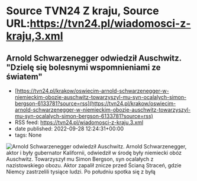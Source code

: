 # Source TVN24 Z kraju, Source URL:https://tvn24.pl/wiadomosci-z-kraju,3.xml

## Arnold Schwarzenegger odwiedził Auschwitz. "Dzielę się bolesnymi wspomnieniami ze światem"
 - [https://tvn24.pl/krakow/oswiecim-arnold-schwarzenegger-w-niemieckim-obozie-auschwitz-towarzyszyl-mu-syn-ocalalych-simon-bergson-6133781?source=rss](https://tvn24.pl/krakow/oswiecim-arnold-schwarzenegger-w-niemieckim-obozie-auschwitz-towarzyszyl-mu-syn-ocalalych-simon-bergson-6133781?source=rss)
 - RSS feed: https://tvn24.pl/wiadomosci-z-kraju,3.xml
 - date published: 2022-09-28 12:24:31+00:00
 - tags: None

<img alt="Arnold Schwarzenegger odwiedził Auschwitz. " src="https://tvn24.pl/najnowsze/cdn-zdjecie-4nqw46-arnold-schwarzenegger-i-syn-ocalalych-z-auschwitz-simon-bergson-6133847/alternates/LANDSCAPE_1280" />
    Arnold Schwarzenegger, aktor i były gubernator Kalifornii, odwiedził w środę były niemiecki obóz Auschwitz. Towarzyszył mu Simon Bergson, syn ocalałych z nazistowskiego obozu. Aktor zapalił znicze przed Ścianą Straceń, gdzie Niemcy zastrzelili tysiące ludzi. Po południu spotka się z byłą
